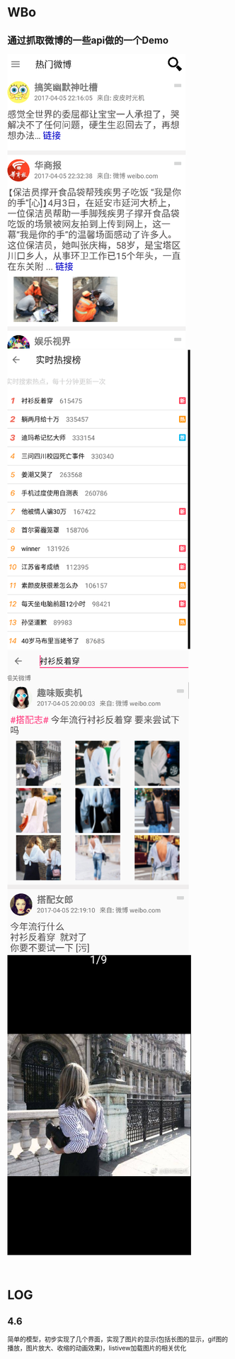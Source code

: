 # WBo

## 通过抓取微博的一些api做的一个Demo


![1](https://github.com/A-Blank/WBo/blob/master/screenshot/1.PNG)
![2](https://github.com/A-Blank/WBo/blob/master/screenshot/2.PNG)
![3](https://github.com/A-Blank/WBo/blob/master/screenshot/3.PNG)
![4](https://github.com/A-Blank/WBo/blob/master/screenshot/4.PNG)

<br />

# LOG

## 4.6

简单的模型，初步实现了几个界面，实现了图片的显示(包括长图的显示，gif图的播放，图片放大、收缩的动画效果)，listivew加载图片的相关优化
